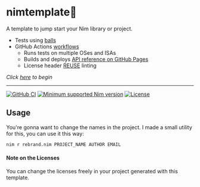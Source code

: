 <!--
Copyright © 2023 Gruruya <gruruya.chi4c@slmails.com>
SPDX-License-Identifier: CC-BY-SA-4.0
-->

# nimtemplate:scroll:

A template to jump start your Nim library or project.

* Tests using [balls](https://github.com/disruptek/balls)
* GitHub Actions [workflows](../../actions)
  * Runs tests on multiple OSes and ISAs
  * Builds and deploys [API reference on GitHub Pages](https://Gruruya.github.io/nimtemplate/nimtemplate.html)
  * License header [REUSE](https://reuse.software/faq/) linting

_Click [here](../../generate) to begin_  

---
[![GitHub CI](../../actions/workflows/build.yml/badge.svg?branch=master)](../../actions/workflows/build.yml)
[![Minimum supported Nim version](https://img.shields.io/badge/Nim-1.6.12+-informational?logo=Nim&labelColor=232733&color=F3D400)](https://nim-lang.org)
[![License](https://img.shields.io/badge/license-AGPL--3.0-663366?logo=gnu&logoColor=000000&labelColor=FFFFFF)](LICENSES/AGPL-3.0-only.md)

Usage
---
You're gonna want to change the names in the project. I made a small utility for this, you can use it this way:
```sh
nim r rebrand.nim PROJECT_NAME AUTHOR EMAIL
```

#### Note on the Licenses
You can change the licenses freely in your project generated with this template.
